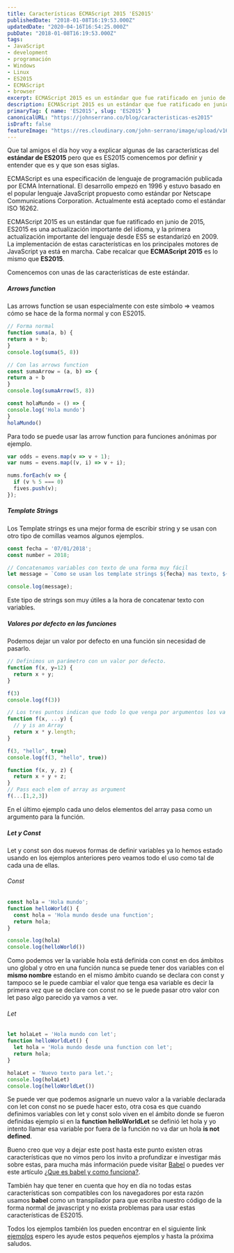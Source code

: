 ```yaml
---
title: Características ECMAScript 2015 'ES2015'
publishedDate: "2018-01-08T16:19:53.000Z"
updatedDate: "2020-04-16T16:54:25.000Z"
pubDate: "2018-01-08T16:19:53.000Z"
tags: 
- JavaScript
- development
- programación
- Windows
- Linux
- ES2015
- ECMAScript
- browser
excerpt: ECMAScript 2015 es un estándar que fue ratificado en junio de 2015, ES2015 es una actualización importante del idioma, y la primera actualización importante del lenguaje.
description: ECMAScript 2015 es un estándar que fue ratificado en junio de 2015, ES2015 es una actualización importante del idioma, y la primera actualización importante del lenguaje.
primaryTag: { name: 'ES2015', slug: 'ES2015' }
canonicalURL: "https://johnserrano.co/blog/caracteristicas-es2015"
isDraft: false
featureImage: "https://res.cloudinary.com/john-serrano/image/upload/v1683233456/John%20Serrano/Blog%20Post/caracteristicas-es2015/ES2015Final_kb1rvi.jpg"
---
```


Que tal amigos el día hoy voy a explicar algunas de las características del **estándar de ES2015** pero que es ES2015 comencemos por definir y entender que es y que son esas siglas.

ECMAScript es una especificación de lenguaje de programación publicada por ECMA International. El desarrollo empezó en 1996 y estuvo basado en el popular lenguaje JavaScript propuesto como estándar por Netscape Communications Corporation. Actualmente está aceptado como el estándar ISO 16262.

ECMAScript 2015 es un estándar que fue ratificado en junio de 2015, ES2015 es una actualización importante del idioma, y la primera actualización importante del lenguaje desde ES5 se estandarizó en 2009. La implementación de estas características en los principales motores de JavaScript ya está en marcha. Cabe recalcar que **ECMAScript 2015** es lo mismo que **ES2015**.

Comencemos con unas de las características de este estándar.

##### Arrows function

Las arrows function se usan especialmente con este símbolo => veamos cómo se hace de la forma normal y con ES2015.

```js
// Forma normal
function suma(a, b) {
return a + b;
}
console.log(suma(5, 8))

// Con las arrows function
const sumaArrow = (a, b) => {
return a + b
}
console.log(sumaArrow(5, 8))

const holaMundo = () => {
console.log('Hola mundo')
}
holaMundo()
```
    

Para todo se puede usar las arrow function para funciones anónimas por ejemplo.

```js
var odds = evens.map(v => v + 1);
var nums = evens.map((v, i) => v + i);

nums.forEach(v => {
  if (v % 5 === 0)
  fives.push(v);
});
```
    

##### Template Strings

Los Template strings es una mejor forma de escribir string y se usan con otro tipo de comillas veamos algunos ejemplos.

```js
const fecha = '07/01/2018';
const number = 2018;

// Concatenamos variables con texto de una forma muy fácil 
let message = `Como se usan los template strings ${fecha} mas texto, ${number}`;

console.log(message);
```
    

Este tipo de strings son muy útiles a la hora de concatenar texto con variables.

##### Valores por defecto en las funciones

Podemos dejar un valor por defecto en una función sin necesidad de pasarlo.

```js
// Definimos un parámetro con un valor por defecto.
function f(x, y=12) {
  return x + y;
}

f(3) 
console.log(f(3))

// Los tres puntos indican que todo lo que venga por argumentos los va a recibir la función
function f(x, ...y) {
  // y is an Array
  return x * y.length;
}

f(3, "hello", true)
console.log(f(3, "hello", true))

function f(x, y, z) {
  return x + y + z;
}
// Pass each elem of array as argument
f(...[1,2,3])
```
    

En el último ejemplo cada uno  delos elementos del array pasa como un argumento para la función.

##### Let y Const

Let y const son dos nuevos formas de definir variables ya lo hemos estado usando en los ejemplos anteriores pero veamos todo el uso como tal de cada una de ellas.

###### Const

```js
const hola = 'Hola mundo';
function helloWorld() {
  const hola = 'Hola mundo desde una function';
  return hola;
}

console.log(hola)
console.log(helloWorld())
```   

Como podemos ver la variable hola está definida con const en dos ámbitos uno global y otro en una función nunca se puede tener dos variables con el **mismo nombre** estando en el mismo ámbito cuando se declara con const y tampoco se le puede cambiar el valor que tenga esa variable es decir la primera vez que se declare con const no se le puede pasar otro valor con let paso algo parecido ya vamos a ver.

###### Let

```js
let holaLet = 'Hola mundo con let';
function helloWorldLet() {
  let hola = 'Hola mundo desde una function con let';
  return hola;
}

holaLet = 'Nuevo texto para let.';
console.log(holaLet)
console.log(helloWorldLet())
```
    

Se puede ver que podemos asignarle un nuevo valor a la variable declarada con let con const no se puede hacer esto, otra cosa es que cuando definimos variables con let y const solo viven en el ámbito donde se fueron definidas ejemplo si en la **function helloWorldLet** se definió let hola y yo intento llamar esa variable por fuera de la función no va dar un hola **is not defined**.

Bueno creo que voy a dejar este post hasta este punto existen otras características que no vimos pero los invito a profundizar e investigar más sobre estas,  para mucha más información puede visitar [Babel](https://babeljs.io/learn-es2015/) o puedes ver este artículo [¿Que es babel y como funciona?](https://johnserrano.co/blog/que-es-babel-y-como-funciona).

También hay que tener en cuenta que hoy en día no todas estas características son compatibles con los navegadores por esta razón usamos **babel** como un transpilador para que escriba nuestro código de la forma normal de javascript y no exista problemas para usar estas características de ES2015.

Todos los ejemplos también los pueden encontrar en el siguiente link [ejemplos](https://codepen.io/Jandrey15/pen/RxjOaB?editors=1012) espero les ayude estos pequeños ejemplos y hasta la próxima saludos.
